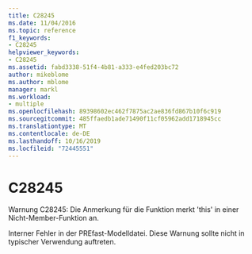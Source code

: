 ```yaml
---
title: C28245
ms.date: 11/04/2016
ms.topic: reference
f1_keywords:
- C28245
helpviewer_keywords:
- C28245
ms.assetid: fabd3338-51f4-4b81-a333-e4fed203bc72
author: mikeblome
ms.author: mblome
manager: markl
ms.workload:
- multiple
ms.openlocfilehash: 89398602ec462f7875ac2ae836fd867b10f6c919
ms.sourcegitcommit: 485ffaedb1ade71490f11cf05962add1718945cc
ms.translationtype: MT
ms.contentlocale: de-DE
ms.lasthandoff: 10/16/2019
ms.locfileid: "72445551"
---
```

# <a name="c28245"></a>C28245
Warnung C28245: Die Anmerkung für die Funktion merkt 'this' in einer Nicht-Member-Funktion an.

 Interner Fehler in der PREfast-Modelldatei. Diese Warnung sollte nicht in typischer Verwendung auftreten.
